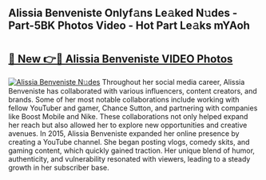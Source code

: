 ## Alissia Benveniste Onlyf𝚊ns Le𝚊ked N𝚞des - Part-5BK Photos Video - Hot Part Le𝚊ks mYAoh

# <h2><a href="http://ac47623.deff.icu/?id=Alissia+Benveniste">🔗 New 👉🔴 Alissia Benveniste VIDEO Photos</a></h2>

[![Alissia Benveniste N𝚞des](https://i.imgur.com/rIISA9y.gif)](http://ac47623.deff.icu/?id=Alissia+Benveniste)
Throughout her social media career, Alissia Benveniste has collaborated with various influencers, content creators, and brands. Some of her most notable collaborations include working with fellow YouTuber and gamer, Chance Sutton, and partnering with companies like Boost Mobile and Nike. These collaborations not only helped expand her reach but also allowed her to explore new opportunities and creative avenues. In 2015, Alissia Benveniste expanded her online presence by creating a YouTube channel. She began posting vlogs, comedy skits, and gaming content, which quickly gained traction. Her unique blend of humor, authenticity, and vulnerability resonated with viewers, leading to a steady growth in her subscriber base.
